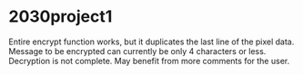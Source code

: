 # 2030project1
Entire encrypt function works, but it duplicates the last line of the pixel data.
Message to be encrypted can currently be only 4 characters or less.
Decryption is not complete.
May benefit from more comments for the user.
